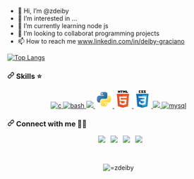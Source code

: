 - 👋 Hi, I’m @zdeiby
- 👀 I’m interested in ...
- 🌱 I’m currently learning node js   
- 💞️ I’m looking to collaborat programming projects
- 📫 How to reach me www.linkedin.com/in/deiby-graciano

<!---
zdeiby/zdeiby is a ✨ special ✨ repository because its `README.md` (this file) appears on your GitHub profile.
You can click the Preview link to take a look at your changes.
--->
[![Top Langs](https://github-readme-stats.vercel.app/api/top-langs/?username=zdeiby&langs_count=8)](https://github.com/anuraghazra/github-readme-stats)



<h3 dir="auto"><a id="user-content--skills-️-" class="anchor" aria-hidden="true" href="#-skills-️-"><svg class="octicon octicon-link" viewBox="0 0 16 16" version="1.1" width="16" height="16" aria-hidden="true"><path fill-rule="evenodd" d="M7.775 3.275a.75.75 0 001.06 1.06l1.25-1.25a2 2 0 112.83 2.83l-2.5 2.5a2 2 0 01-2.83 0 .75.75 0 00-1.06 1.06 3.5 3.5 0 004.95 0l2.5-2.5a3.5 3.5 0 00-4.95-4.95l-1.25 1.25zm-4.69 9.64a2 2 0 010-2.83l2.5-2.5a2 2 0 012.83 0 .75.75 0 001.06-1.06 3.5 3.5 0 00-4.95 0l-2.5 2.5a3.5 3.5 0 004.95 4.95l1.25-1.25a.75.75 0 00-1.06-1.06l-1.25 1.25a2 2 0 01-2.83 0z"></path></svg></a> Skills <g-emoji class="g-emoji" alias="star" fallback-src="https://github.githubassets.com/images/icons/emoji/unicode/2b50.png">⭐️</g-emoji> </h3>
<p align="center" dir="auto">
<a href="https://www.nodejs.org/" rel="nofollow"> <img src="https://cdn-clekk.nitrocdn.com/tkvYXMZryjYrSVhxKeFTeXElceKUYHeV/assets/static/optimized/rev-e1bb307/wp-content/uploads/2020/12/node.js-logo-image-1536x878.png" alt="c" width="40" height="40" style="max-width: 100%;"> </a>
<a href="https://getbootstrap.com" rel="nofollow"> <img src="https://upload.wikimedia.org/wikipedia/commons/thumb/b/b2/Bootstrap_logo.svg/250px-Bootstrap_logo.svg.png" alt="bash" width="40" height="40" data-canonical-src="https://www.vectorlogo.zone/logos/gnu_bash/gnu_bash-icon.svg" style="max-width: 100%;"> </a>
<a href="https://www.mongodb.com/atlas" rel="nofollow"> <img width="32px" src="https://g.foolcdn.com/art/companylogos/mark/MDB.png" style="max-width: 100%;"> </a>
<a href="https://www.python.org" rel="nofollow"> <img src="https://raw.githubusercontent.com/devicons/devicon/master/icons/python/python-original.svg" alt="python" width="40" height="40" style="max-width: 100%;"> </a>
<a href="https://www.w3.org/html/" rel="nofollow"> <img src="https://raw.githubusercontent.com/devicons/devicon/master/icons/html5/html5-original-wordmark.svg" alt="html5" width="40" height="40" style="max-width: 100%;"> </a>
<a href="https://www.w3schools.com/css/" rel="nofollow"> <img src="https://raw.githubusercontent.com/devicons/devicon/master/icons/css3/css3-original-wordmark.svg" alt="css3" width="40" height="40" style="max-width: 100%;">
</a> 
<a href="https://www.javascript.com" rel="nofollow"> <img width="32px" src="https://raw.githubusercontent.com/rahulbanerjee26/githubAboutMeGenerator/main/icons/javascript.svg" style="max-width: 100%;"> </a>
<a href="https://dev.mysql.com" rel="nofollow"> <img src="https://camo.githubusercontent.com/a6bccd7f89f95b714db78434e97658fdabc284888271146c777ed2b5be3d405b/68747470733a2f2f63646e2e737667706f726e2e636f6d2f6c6f676f732f6d7973716c2e737667" alt="mysql" width="40" height="40" data-canonical-src="https://cdn.svgporn.com/logos/mysql.svg" style="max-width: 100%;"> </a> </p>
<p dir="auto"></p>
<h3 dir="auto"><a id="user-content--connect-with-me--" class="anchor" aria-hidden="true" href="#-connect-with-me--"><svg class="octicon octicon-link" viewBox="0 0 16 16" version="1.1" width="16" height="16" aria-hidden="true"><path fill-rule="evenodd" d="M7.775 3.275a.75.75 0 001.06 1.06l1.25-1.25a2 2 0 112.83 2.83l-2.5 2.5a2 2 0 01-2.83 0 .75.75 0 00-1.06 1.06 3.5 3.5 0 004.95 0l2.5-2.5a3.5 3.5 0 00-4.95-4.95l-1.25 1.25zm-4.69 9.64a2 2 0 010-2.83l2.5-2.5a2 2 0 012.83 0 .75.75 0 001.06-1.06 3.5 3.5 0 00-4.95 0l-2.5 2.5a3.5 3.5 0 004.95 4.95l1.25-1.25a.75.75 0 00-1.06-1.06l-1.25 1.25a2 2 0 01-2.83 0z"></path></svg></a> Connect with me 🤝🏻 </h3>
<p align="center" dir="auto">
&nbsp; <a href="https://github.com/zdeiby?tab=repositories"><img src="https://camo.githubusercontent.com/7afd33de457174b2ef6366abe74a8963628de337335d864f0604ce6cfcc84411/68747470733a2f2f696d672e69636f6e73382e636f6d2f627562626c65732f3334342f6769746875622e706e67" width="50" data-canonical-src="https://img.icons8.com/bubbles/344/github.png" style="max-width: 100%;"></a>
&nbsp; <a href="https://twitter.com/zdeiby" rel="nofollow"><img src="https://camo.githubusercontent.com/1e1394afb9831ff6f8a095246e9b472c39fd8f12e373bfeff8300438043da6b3/68747470733a2f2f696d672e69636f6e73382e636f6d2f706c6173746963696e652f3130302f3030303030302f747769747465722e706e67" width="50" data-canonical-src="https://img.icons8.com/plasticine/100/000000/twitter.png" style="max-width: 100%;"></a>
&nbsp; <a href="https://www.linkedin.com/in/deiby-graciano/" rel="nofollow"><img src="https://camo.githubusercontent.com/5f5c514ea5b09b205494cfa3eb4c38be4aa8ecf446c42bcf8ddb5ed515529612/68747470733a2f2f696d672e69636f6e73382e636f6d2f706c6173746963696e652f3130302f3030303030302f6c696e6b6564696e2e706e67" width="50" data-canonical-src="https://img.icons8.com/plasticine/100/000000/linkedin.png" style="max-width: 100%;"></a>
&nbsp; <a href="mailto:zdeiby@gmail.com"><img src="https://camo.githubusercontent.com/0b284ad31336fce94b81ed72e0e51a99bc2febd3bc995c423dabf4def3a9c534/68747470733a2f2f696d672e69636f6e73382e636f6d2f706c6173746963696e652f3130302f3030303030302f676d61696c2e706e67" width="50" data-canonical-src="https://img.icons8.com/plasticine/100/000000/gmail.png" style="max-width: 100%;"></a>
</p>
<br>
<p align="center" dir="auto"><img src="https://komarev.com/ghpvc/?username=zdeiby&style=flat-square" alt="=zdeiby" data-canonical-src="![](https://komarev.com/ghpvc/?username=zdeiby&style=flat-square)" style="max-width: 100%;"></a></p>
<br>
</article>
  </div>
</div>



